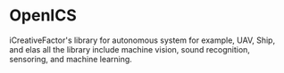 # OpenICS
iCreativeFactor's library for autonomous system for example, UAV, Ship, and elas all
the library include machine vision, sound recognition, sensoring, and machine learning.